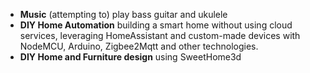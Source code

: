 - **Music** (attempting to) play bass guitar and ukulele
- **DIY Home Automation** building a smart home without using cloud services, leveraging HomeAssistant and custom-made devices with NodeMCU, Arduino, Zigbee2Mqtt and other technologies.
- **DIY Home and Furniture design** using SweetHome3d